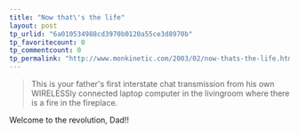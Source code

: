 ```yaml
---
title: "Now that\'s the life"
layout: post
tp_urlid: "6a010534988cd3970b0120a55ce3d8970b"
tp_favoritecount: 0
tp_commentcount: 0
tp_permalink: "http://www.monkinetic.com/2003/02/now-thats-the-life.html"
---
```

<blockquote>This is your father&#39;s first interstate chat transmission from his own WIRELESSly connected laptop computer in the livingroom where there is a fire in the fireplace.</blockquote>

Welcome to the revolution, Dad!!
